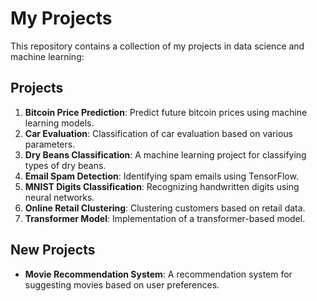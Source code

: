 # My Projects

This repository contains a collection of my projects in data science and machine learning:

## Projects
1. **Bitcoin Price Prediction**: Predict future bitcoin prices using machine learning models.
2. **Car Evaluation**: Classification of car evaluation based on various parameters.
3. **Dry Beans Classification**: A machine learning project for classifying types of dry beans.
4. **Email Spam Detection**: Identifying spam emails using TensorFlow.
5. **MNIST Digits Classification**: Recognizing handwritten digits using neural networks.
6. **Online Retail Clustering**: Clustering customers based on retail data.
7. **Transformer Model**: Implementation of a transformer-based model.

## New Projects
- **Movie Recommendation System**: A recommendation system for suggesting movies based on user preferences.

